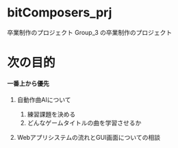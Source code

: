 # bitComposers_prj

卒業制作のプロジェクト
Group_3 の卒業制作のプロジェクト

# 次の目的

#### 一番上から優先
1. 自動作曲AIについて
    1. 練習課題を決める
    1. どんなゲームタイトルの曲を学習させるか
    
1. Webアプリシステムの流れとGUI画面についての相談